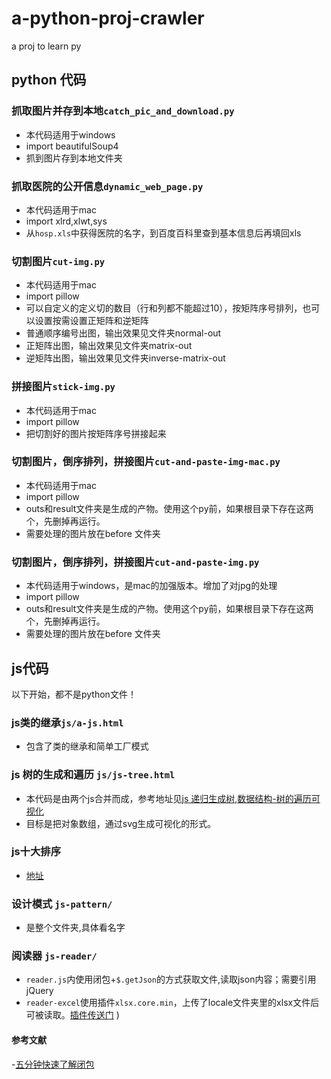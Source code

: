 <meta http-equiv="Content-Type" content="text/html; charset=gb2312">

# a-python-proj-crawler
a proj to learn py
## python 代码
### 抓取图片并存到本地```catch_pic_and_download.py```
- 本代码适用于windows
- import beautifulSoup4
- 抓到图片存到本地文件夹


### 抓取医院的公开信息```dynamic_web_page.py```
- 本代码适用于mac
- import xlrd,xlwt,sys
- 从```hosp.xls```中获得医院的名字，到百度百科里查到基本信息后再填回xls


### 切割图片```cut-img.py```
- 本代码适用于mac
- import pillow
- 可以自定义的定义切的数目（行和列都不能超过10），按矩阵序号排列，也可以设置按需设置正矩阵和逆矩阵
- 普通顺序编号出图，输出效果见文件夹normal-out
- 正矩阵出图，输出效果见文件夹matrix-out
- 逆矩阵出图，输出效果见文件夹inverse-matrix-out

### 拼接图片```stick-img.py```
- 本代码适用于mac
- import pillow
- 把切割好的图片按矩阵序号拼接起来
### 切割图片，倒序排列，拼接图片```cut-and-paste-img-mac.py```
- 本代码适用于mac
- import pillow
- outs和result文件夹是生成的产物。使用这个py前，如果根目录下存在这两个，先删掉再运行。
- 需要处理的图片放在before 文件夹

### 切割图片，倒序排列，拼接图片```cut-and-paste-img.py```
- 本代码适用于windows，是mac的加强版本。增加了对jpg的处理
- import pillow
- outs和result文件夹是生成的产物。使用这个py前，如果根目录下存在这两个，先删掉再运行。
- 需要处理的图片放在before 文件夹

## js代码
 以下开始，都不是python文件！
### js类的继承```js/a-js.html```
- 包含了类的继承和简单工厂模式

### js 树的生成和遍历 ```js/js-tree.html```
- 本代码是由两个js合并而成，参考地址见[js 递归生成树](https://blog.csdn.net/zJunNa/article/details/109485901),[数据结构-树的遍历可视化](https://blog.csdn.net/Alan_1550587588/article/details/80384945)
- 目标是把对象数组，通过svg生成可视化的形式。
### js十大排序
- [地址](https://github.com/hustcc/JS-Sorting-Algorithm)
### 设计模式 ```js-pattern/```
- 是整个文件夹,具体看名字
### 阅读器 ```js-reader/```
- ```reader.js```内使用闭包+```$.getJson```的方式获取文件,读取json内容；需要引用jQuery
- ```reader-excel```使用插件```xlsx.core.min```，上传了locale文件夹里的xlsx文件后可被读取。[插件传送门](https://raw.githubusercontent.com/SheetJS/sheetjs/master/dist/xlsx.core.min.js)
)
#### 参考文献
-[五分钟快速了解闭包](https://zhuanlan.zhihu.com/p/22486908)